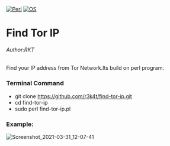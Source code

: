 [![Perl](https://img.shields.io/badge/Perl-5-purple.svg)](https://metacpan.org/release/perl/)
[![OS](https://img.shields.io/badge/Tested%20On-Linux-purple.svg)](https://en.wikipedia.org/wiki/Linux)
# Find Tor IP

<h6>Author:RKT</h6>

Find your IP address from Tor Network.Its build on perl program.


### Terminal Command ###

+ git clone https://github.com/r3k4t/find-tor-ip.git
+ cd find-tor-ip
+ sudo perl find-tor-ip.pl


### Example: ###


![Screenshot_2021-03-31_12-07-41](https://user-images.githubusercontent.com/69615463/113121880-ea318280-9234-11eb-9250-1ae3ba00b9b1.png)
